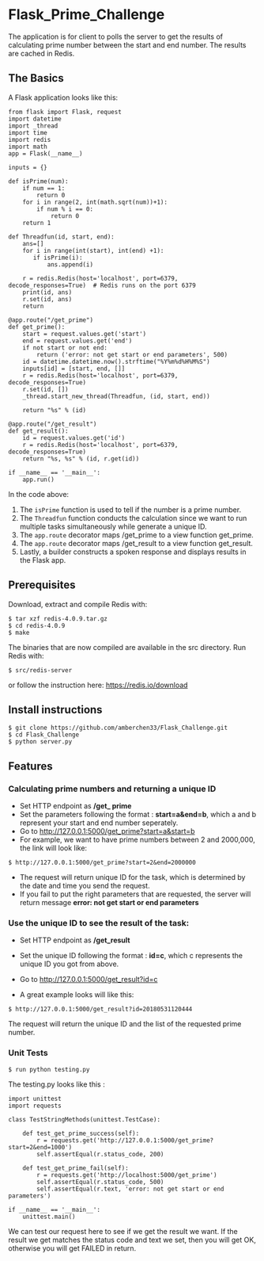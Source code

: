 # Flask_Prime_Challenge
The application is for client to polls the server to get the results of calculating prime number between the start and end number. The results are cached in Redis. 

## The Basics

A Flask application looks like this:
```
from flask import Flask, request
import datetime
import _thread
import time
import redis
import math
app = Flask(__name__)

inputs = {}

def isPrime(num):
    if num == 1:
        return 0
    for i in range(2, int(math.sqrt(num))+1):
        if num % i == 0:
            return 0
    return 1
    
def Threadfun(id, start, end):
    ans=[]
    for i in range(int(start), int(end) +1):
       if isPrime(i):
           ans.append(i) 
    
    r = redis.Redis(host='localhost', port=6379, decode_responses=True)  # Redis runs on the port 6379 
    print(id, ans)
    r.set(id, ans)
    return

@app.route("/get_prime")
def get_prime():
    start = request.values.get('start')
    end = request.values.get('end')
    if not start or not end:
        return ('error: not get start or end parameters', 500)
    id = datetime.datetime.now().strftime("%Y%m%d%H%M%S")
    inputs[id] = [start, end, []]
    r = redis.Redis(host='localhost', port=6379, decode_responses=True)   
    r.set(id, [])
    _thread.start_new_thread(Threadfun, (id, start, end))
   
    return "%s" % (id)

@app.route("/get_result")
def get_result():
    id = request.values.get('id')
    r = redis.Redis(host='localhost', port=6379, decode_responses=True)   
    return "%s, %s" % (id, r.get(id))

if __name__ == '__main__':
    app.run()
```

In the code above:
1. The ```isPrime``` function is used to tell if the number is a prime number.
2. The ```Threadfun``` function conducts the calculation since we want to run multiple tasks simultaneously while generate a unique ID.
3. The ```app.route``` decorator maps /get_prime to a view function get_prime.
4. The ```app.route``` decorator maps /get_result to a view function get_result.
5. Lastly, a builder constructs a spoken response and displays results in the Flask app.

## Prerequisites

Download, extract and compile Redis with:

```$ wget http://download.redis.io/releases/redis-4.0.9.tar.gz
$ tar xzf redis-4.0.9.tar.gz
$ cd redis-4.0.9
$ make
```

The binaries that are now compiled are available in the src directory. Run Redis with:

```
$ src/redis-server
```
or follow the instruction here:
https://redis.io/download


## Install instructions
```
$ git clone https://github.com/amberchen33/Flask_Challenge.git
$ cd Flask_Challenge
$ python server.py
```
## Features

### Calculating prime numbers and returning a unique ID
* Set HTTP endpoint as **/get_ prime** 
* Set the parameters following the format :
**start=a&end=b**, which a and b represent your start and end number seperately. 
* Go to http://127.0.0.1:5000/get_prime?start=a&start=b  
* For example, we want to have prime numbers between 2 and 2000,000, the link will look like:
```
$ http://127.0.0.1:5000/get_prime?start=2&end=2000000
```

* The request will return unique ID for the task, which is determined by the date and time you send the request.
* If you fail to put the right parameters that are requested, the server will return message **error: not get start or end parameters**

### Use the unique ID to see the result of the task:
* Set HTTP endpoint as **/get_result** 
* Set the unique ID following the format :
**id=c**, which c represents the unique ID you got from above.
* Go to http://127.0.0.1:5000/get_result?id=c

* A great example looks will like this:
```
$ http://127.0.0.1:5000/get_result?id=20180531120444
```
The request will return the unique ID and the list of the requested prime number.

### Unit Tests
```
$ run python testing.py
```
The testing.py looks like this :

```
import unittest
import requests

class TestStringMethods(unittest.TestCase):

    def test_get_prime_success(self):
        r = requests.get('http://127.0.0.1:5000/get_prime?start=2&end=1000')
        self.assertEqual(r.status_code, 200)

    def test_get_prime_fail(self):
        r = requests.get('http://localhost:5000/get_prime')
        self.assertEqual(r.status_code, 500)
        self.assertEqual(r.text, 'error: not get start or end parameters')

if __name__ == '__main__':
    unittest.main()
```

We can test our request here to see if we get the result we want.
If the result we get matches the status code and text we set, then you will get OK, otherwise you will get FAILED in return.

